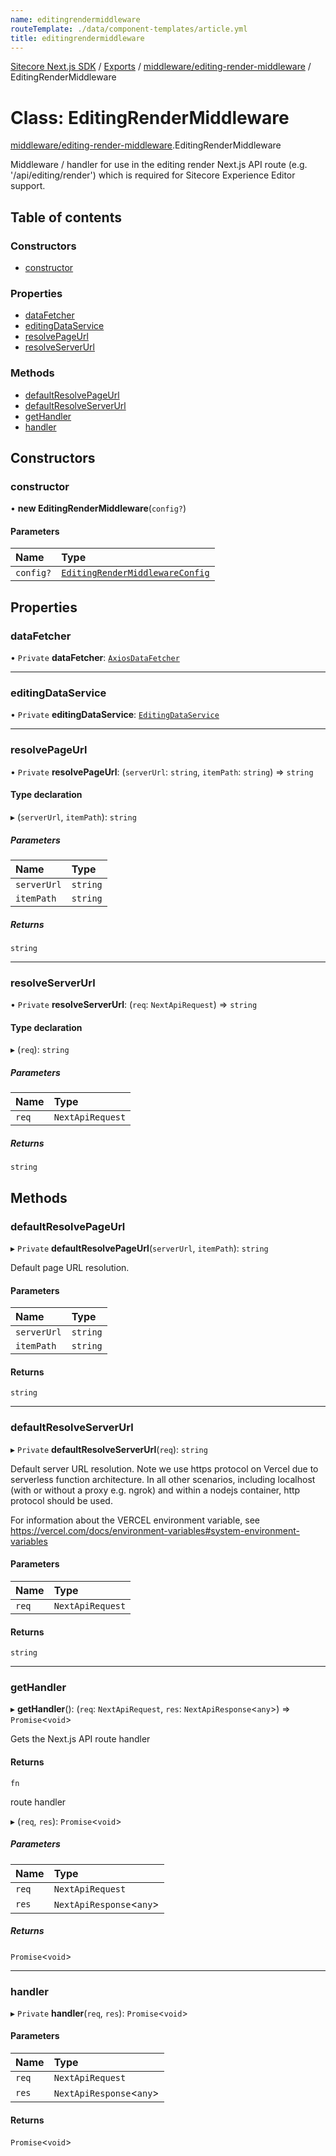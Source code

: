 ```yaml
---
name: editingrendermiddleware
routeTemplate: ./data/component-templates/article.yml
title: editingrendermiddleware
---
```


[Sitecore Next.js SDK](/docs/nextjs/ref/) / [Exports](/docs/nextjs/ref/modules) / [middleware/editing-render-middleware](/docs/nextjs/ref/modules/middleware_editing_render_middleware) / EditingRenderMiddleware

# Class: EditingRenderMiddleware

[middleware/editing-render-middleware](/docs/nextjs/ref/modules/middleware_editing_render_middleware).EditingRenderMiddleware

Middleware / handler for use in the editing render Next.js API route (e.g. '/api/editing/render')
which is required for Sitecore Experience Editor support.

## Table of contents

### Constructors

- [constructor](/docs/nextjs/ref/classes/middleware_editing_render_middleware/editingrendermiddleware#constructor)

### Properties

- [dataFetcher](/docs/nextjs/ref/classes/middleware_editing_render_middleware/editingrendermiddleware#datafetcher)
- [editingDataService](/docs/nextjs/ref/classes/middleware_editing_render_middleware/editingrendermiddleware#editingdataservice)
- [resolvePageUrl](/docs/nextjs/ref/classes/middleware_editing_render_middleware/editingrendermiddleware#resolvepageurl)
- [resolveServerUrl](/docs/nextjs/ref/classes/middleware_editing_render_middleware/editingrendermiddleware#resolveserverurl)

### Methods

- [defaultResolvePageUrl](/docs/nextjs/ref/classes/middleware_editing_render_middleware/editingrendermiddleware#defaultresolvepageurl)
- [defaultResolveServerUrl](/docs/nextjs/ref/classes/middleware_editing_render_middleware/editingrendermiddleware#defaultresolveserverurl)
- [getHandler](/docs/nextjs/ref/classes/middleware_editing_render_middleware/editingrendermiddleware#gethandler)
- [handler](/docs/nextjs/ref/classes/middleware_editing_render_middleware/editingrendermiddleware#handler)

## Constructors

### constructor

• **new EditingRenderMiddleware**(`config?`)

#### Parameters

| Name | Type |
| :------ | :------ |
| `config?` | [`EditingRenderMiddlewareConfig`](/docs/nextjs/ref/interfaces/middleware_editing_render_middleware/editingrendermiddlewareconfig) |

## Properties

### dataFetcher

• `Private` **dataFetcher**: [`AxiosDataFetcher`](/docs/nextjs/ref/classes/index/axiosdatafetcher)

___

### editingDataService

• `Private` **editingDataService**: [`EditingDataService`](/docs/nextjs/ref/classes/services_editing_data_service/editingdataservice)

___

### resolvePageUrl

• `Private` **resolvePageUrl**: (`serverUrl`: `string`, `itemPath`: `string`) => `string`

#### Type declaration

▸ (`serverUrl`, `itemPath`): `string`

##### Parameters

| Name | Type |
| :------ | :------ |
| `serverUrl` | `string` |
| `itemPath` | `string` |

##### Returns

`string`

___

### resolveServerUrl

• `Private` **resolveServerUrl**: (`req`: `NextApiRequest`) => `string`

#### Type declaration

▸ (`req`): `string`

##### Parameters

| Name | Type |
| :------ | :------ |
| `req` | `NextApiRequest` |

##### Returns

`string`

## Methods

### defaultResolvePageUrl

▸ `Private` **defaultResolvePageUrl**(`serverUrl`, `itemPath`): `string`

Default page URL resolution.

#### Parameters

| Name | Type |
| :------ | :------ |
| `serverUrl` | `string` |
| `itemPath` | `string` |

#### Returns

`string`

___

### defaultResolveServerUrl

▸ `Private` **defaultResolveServerUrl**(`req`): `string`

Default server URL resolution.
Note we use https protocol on Vercel due to serverless function architecture.
In all other scenarios, including localhost (with or without a proxy e.g. ngrok)
and within a nodejs container, http protocol should be used.

For information about the VERCEL environment variable, see
https://vercel.com/docs/environment-variables#system-environment-variables

#### Parameters

| Name | Type |
| :------ | :------ |
| `req` | `NextApiRequest` |

#### Returns

`string`

___

### getHandler

▸ **getHandler**(): (`req`: `NextApiRequest`, `res`: `NextApiResponse`<`any`\>) => `Promise`<`void`\>

Gets the Next.js API route handler

#### Returns

`fn`

route handler

▸ (`req`, `res`): `Promise`<`void`\>

##### Parameters

| Name | Type |
| :------ | :------ |
| `req` | `NextApiRequest` |
| `res` | `NextApiResponse`<`any`\> |

##### Returns

`Promise`<`void`\>

___

### handler

▸ `Private` **handler**(`req`, `res`): `Promise`<`void`\>

#### Parameters

| Name | Type |
| :------ | :------ |
| `req` | `NextApiRequest` |
| `res` | `NextApiResponse`<`any`\> |

#### Returns

`Promise`<`void`\>
